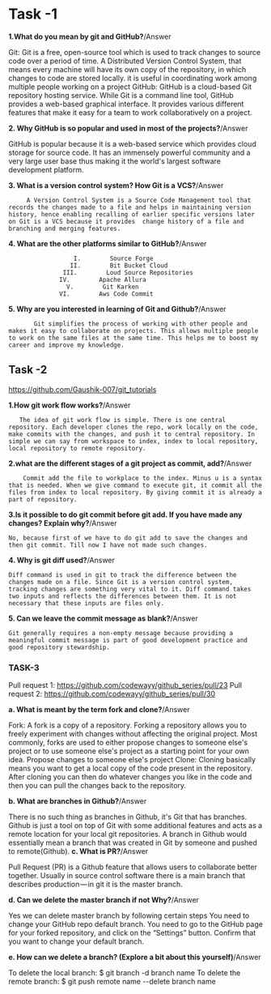  # Task -1
**1.What do you mean by git and GitHub?**/Answer

Git:
 Git is a free, open-source tool which is used to track changes to source code over a period of time. A Distributed Version Control System, that means every machine will have its own copy of the repository, in which changes to code are stored locally. it is useful in coordinating work among multiple people working on a project
GitHub:
 GitHub is a cloud-based Git repository hosting service. While Git is a command line tool, GitHub provides a web-based graphical interface. It provides various different features that make it easy for a team to work collaboratively on a project.
 
**2. Why GitHub is so popular and used in most of the projects?**/Answer

 GitHub is popular because it is a web-based service which provides cloud storage for source code. It has an immensely powerful community and a very large user base thus making it the world's largest software development platform.
 
**3. What is a version control system? How Git is a VCS?**/Answer

         A Version Control System is a Source Code Management tool that records the changes made to a file and helps in maintaining version history, hence enabling recalling of earlier specific versions later on Git is a VCS because it provides  change history of a file and branching and merging features.
**4. What are the other platforms similar to GitHub?**/Answer

                      I.        Source Forge
                     II.        Bit Bucket Cloud
                   III.        Loud Source Repositories
                  IV.        Apache Allura
                    V.        Git Karken
                  VI.        Aws Code Commit
**5. Why are you interested in learning of Git and Github?**/Answer

           Git simplifies the process of working with other people and makes it easy to collaborate on projects. This allows multiple people to work on the same files at the same time. This helps me to boost my career and improve my knowledge.
	
	
	
## Task -2

https://github.com/Gaushik-007/git_tutorials

**1.How git work flow works?**/Answer

 	   The idea of git work flow is simple. There is one central repository. Each developer clones the repo, work locally on the code, make commits with the changes, and push it to central repository. In simple we can say from workspace to index, index to local repository, local repository to remote repository.
**2.what are the different stages of a git project as commit, add?**/Answer

    	Commit add the file to workplace to the index. Minus u is a syntax that is needed. When we give command to execute git, it commit all the files from index to local repository. By giving commit it is already a part of repository.
**3.Is it possible to do git commit before git add. If you have made any changes? Explain why?**/Answer

   	No, because first of we have to do git add to save the changes and then git commit. Till now I have not made such changes.
**4. Why is git diff used?**/Answer

   	Diff command is used in git to track the difference between the changes made on a file. Since Git is a version control system, tracking changes are something very vital to it. Diff command takes two inputs and reflects the differences between them. It is not necessary that these inputs are files only.
**5. Can we leave the commit message as blank?**/Answer

   	Git generally requires a non-empty message because providing a meaningful commit message is part of good development practice and good repository stewardship.
             
### TASK-3

Pull request 1: https://github.com/codewayy/github_series/pull/23
Pull request 2: https://github.com/codewayy/github_series/pull/30

**a. What  is meant by the term fork and clone?**/Answer

Fork:
A fork is a copy of a repository. Forking a repository allows you to freely experiment with changes without affecting the original project.
Most commonly, forks are used to either propose changes to someone else's project or to use someone else's project as a starting point for your own idea.
Propose changes to someone else's project
Clone:
Cloning basically means you want to get a local copy of the code present in the repository.
After cloning you can then do whatever changes you like in the code and then you can pull the changes back to the repository.

**b. What are branches in Github?**/Answer

There is no such thing as branches in Github, it's Git that has branches.
Github is just a tool on top of Git with some additional features and acts as a remote location for your local git repositories.
A branch in Github would essentially mean a branch that was created in Git by someone and pushed to remote(Github).
**c. What is PR?**/Answer

Pull Request (PR) is a Github feature that allows users to collaborate better together.
Usually in source control software there is a main branch that describes production — in git it is the master branch.

**d. Can we delete the master branch if not Why?**/Answer

Yes we can delete master branch by following certain steps
You need to change your GitHub repo default branch.
You need to go to the GitHub page for your forked repository, and click on the “Settings” button.
Confirm that you want to change your default branch.

**e. How can we delete a branch? (Explore a bit about this yourself)**/Answer

To delete the local branch: $ git branch -d branch name
To delete the remote branch: $ git push remote name --delete branch name




